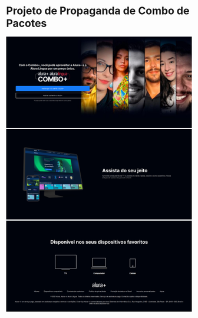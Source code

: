 # Projeto de Propaganda de Combo de Pacotes

![img1](image.png)
![img2](image-1.png)
![img3](image-2.png)